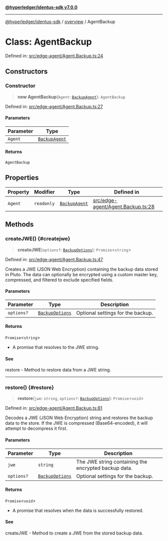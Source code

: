 [**@hyperledger/identus-sdk v7.0.0**](../../README.md)

***

[@hyperledger/identus-sdk](../../README.md) / [overview](../README.md) / AgentBackup

# Class: AgentBackup

Defined in: [src/edge-agent/Agent.Backup.ts:24](https://github.com/hyperledger/identus-edge-agent-sdk-ts/blob/96423ee84b124a31ce63036d9d623d1cb73a13c2/src/edge-agent/Agent.Backup.ts#L24)

## Constructors

### Constructor

> **new AgentBackup**(`Agent`: [`BackupAgent`](../type-aliases/BackupAgent.md)): `AgentBackup`

Defined in: [src/edge-agent/Agent.Backup.ts:27](https://github.com/hyperledger/identus-edge-agent-sdk-ts/blob/96423ee84b124a31ce63036d9d623d1cb73a13c2/src/edge-agent/Agent.Backup.ts#L27)

#### Parameters

| Parameter | Type |
| ------ | ------ |
| `Agent` | [`BackupAgent`](../type-aliases/BackupAgent.md) |

#### Returns

`AgentBackup`

## Properties

| Property | Modifier | Type | Defined in |
| ------ | ------ | ------ | ------ |
| <a id="agent"></a> `Agent` | `readonly` | [`BackupAgent`](../type-aliases/BackupAgent.md) | [src/edge-agent/Agent.Backup.ts:28](https://github.com/hyperledger/identus-edge-agent-sdk-ts/blob/96423ee84b124a31ce63036d9d623d1cb73a13c2/src/edge-agent/Agent.Backup.ts#L28) |

## Methods

### createJWE() {#createjwe}

> **createJWE**(`options?`: [`BackupOptions`](../type-aliases/BackupOptions.md)): `Promise`\<`string`\>

Defined in: [src/edge-agent/Agent.Backup.ts:47](https://github.com/hyperledger/identus-edge-agent-sdk-ts/blob/96423ee84b124a31ce63036d9d623d1cb73a13c2/src/edge-agent/Agent.Backup.ts#L47)

Creates a JWE (JSON Web Encryption) containing the backup data stored in Pluto.
The data can optionally be encrypted using a custom master key, compressed, 
and filtered to exclude specified fields.

#### Parameters

| Parameter | Type | Description |
| ------ | ------ | ------ |
| `options?` | [`BackupOptions`](../type-aliases/BackupOptions.md) | Optional settings for the backup. |

#### Returns

`Promise`\<`string`\>

- A promise that resolves to the JWE string.

#### See

restore - Method to restore data from a JWE string.

***

### restore() {#restore}

> **restore**(`jwe`: `string`, `options?`: [`BackupOptions`](../type-aliases/BackupOptions.md)): `Promise`\<`void`\>

Defined in: [src/edge-agent/Agent.Backup.ts:81](https://github.com/hyperledger/identus-edge-agent-sdk-ts/blob/96423ee84b124a31ce63036d9d623d1cb73a13c2/src/edge-agent/Agent.Backup.ts#L81)

Decodes a JWE (JSON Web Encryption) string and restores the backup data to the store.
If the JWE is compressed (Base64-encoded), it will attempt to decompress it first.

#### Parameters

| Parameter | Type | Description |
| ------ | ------ | ------ |
| `jwe` | `string` | The JWE string containing the encrypted backup data. |
| `options?` | [`BackupOptions`](../type-aliases/BackupOptions.md) | Optional settings for the backup. |

#### Returns

`Promise`\<`void`\>

- A promise that resolves when the data is successfully restored.

#### See

createJWE - Method to create a JWE from the stored backup data.
